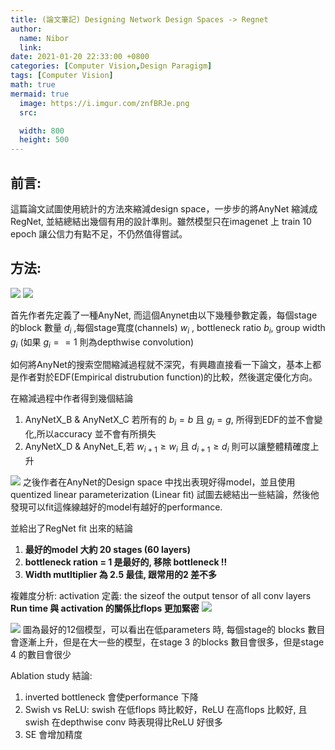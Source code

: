 ```yaml
---
title: (論文筆記) Designing Network Design Spaces -> Regnet
author:
  name: Nibor
  link: 
date: 2021-01-20 22:33:00 +0800
categories: [Computer Vision,Design Paragigm]
tags: [Computer Vision]
math: true
mermaid: true
  image: https://i.imgur.com/znfBRJe.png
  src: 

  width: 800
  height: 500
---
```


## 前言: 
這篇論文試圖使用統計的方法來縮減design space，一步步的將AnyNet 縮減成RegNet, 並結總結出幾個有用的設計準則。雖然模型只在imagenet 上 train 10 epoch 讓公信力有點不足，不仍然值得嘗試。

## 方法:
![](https://i.imgur.com/ktzPdmv.png)
![](https://i.imgur.com/CxviXHo.png)

首先作者先定義了一種AnyNet, 而這個Anynet由以下幾種參數定義，每個stage的block 數量 $d_i$ ,每個stage寬度(channels) $w_i$ , bottleneck ratio $b_i$, group width $g_i$ (如果 $g_i == 1$ 則為depthwise convolution)


如何將AnyNet的搜索空間縮減過程就不深究，有興趣直接看一下論文，基本上都是作者對於EDF(Empirical distrubution function)的比較，然後選定優化方向。

在縮減過程中作者得到幾個結論

1. AnyNetX_B & AnyNetX_C 若所有的 $b_i = b$ 且 $g_i = g$, 所得到EDF的並不會變化,所以accuracy 並不會有所損失
2. AnyNetX_D & AnyNet_E,若 $w_{i+1} \geq w_i$ 且 $d_{i+1} \geq d_{i}$ 則可以讓整體精確度上升


![](https://i.imgur.com/rG6L2wP.png)
之後作者在AnyNet的Design space 中找出表現好得model，並且使用quentized linear parameterization (Linear fit) 試圖去總結出一些結論，然後他發現可以fit這條線越好的model有越好的performance.

並給出了RegNet fit 出來的結論
1. **最好的model 大約 20 stages (60 layers)**
2. **bottleneck ration = 1 是最好的, 移除 bottleneck !!** 
3. **Width mutltiplier 為 2.5 最佳, 跟常用的2 差不多**

複雜度分析:
activation 定義: the sizeof the output tensor of all conv layers
**Run time 與 activation 的關係比flops 更加緊密**
![](https://i.imgur.com/7TUgxWS.png)


![](https://i.imgur.com/f4kXhXv.png)
圖為最好的12個模型，可以看出在低parameters 時, 每個stage的 blocks 數目會逐漸上升，但是在大一些的模型，在stage 3 的blocks 數目會很多，但是stage 4 的數目會很少

Ablation study 結論:
1. inverted bottleneck 會使performance 下降
2. Swish  vs ReLU: swish 在低flops 時比較好，ReLU 在高flops 比較好, 且swish 在depthwise conv 時表現得比ReLU 好很多
3. SE 會增加精度
 